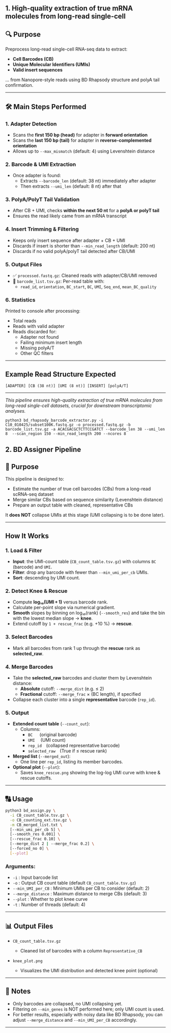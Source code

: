 ## 1. High-quality extraction of true mRNA molecules from long-read single-cell

## 🔍 Purpose
Preprocess long-read single-cell RNA-seq data to extract:

- **Cell Barcodes (CB)**
- **Unique Molecular Identifiers (UMIs)**
- **Valid insert sequences**

... from Nanopore-style reads using BD Rhapsody structure and polyA tail confirmation.

---

## 🛠️ Main Steps Performed

### 1. Adapter Detection
- Scans the **first 150 bp (head)** for adapter in **forward orientation**
- Scans the **last 150 bp (tail)** for adapter in **reverse-complemented orientation**
- Allows up to `--max_mismatch` (default: 4) using Levenshtein distance

### 2. Barcode & UMI Extraction
- Once adapter is found:
  - Extracts `--barcode_len` (default: 38 nt) immediately after adapter
  - Then extracts `--umi_len` (default: 8 nt) after that

### 3. PolyA/PolyT Tail Validation
- After CB + UMI, checks **within the next 50 nt** for a **polyA or polyT tail**
- Ensures the read likely came from an mRNA transcript

### 4. Insert Trimming & Filtering
- Keeps only insert sequence after adapter + CB + UMI
- Discards if insert is shorter than `--min_read_length` (default: 200 nt)
- Discards if no valid polyA/polyT tail detected after CB/UMI

### 5. Output Files
- ✅ `processed.fastq.gz`: Cleaned reads with adapter/CB/UMI removed
- 📄 `barcode_list.tsv.gz`: Per-read table with:
  - `read_id`, `orientation`, `BC_start`, `BC`, `UMI`, `Seq_end`, `mean_BC_quality`

### 6. Statistics
Printed to console after processing:
- Total reads
- Reads with valid adapter
- Reads discarded for:
  - Adapter not found
  - Failing minimum insert length
  - Missing polyA/T
  - Other QC filters

---

## Example Read Structure Expected
```
[ADAPTER] [CB (38 nt)] [UMI (8 nt)] [INSERT] [polyA/T]
```

---

*This pipeline ensures high-quality extraction of true mRNA molecules from long-read single-cell datasets, crucial for downstream transcriptomic analyses.*

```
python3 bd_rhapsody_barcode_extractor.py -i C10_010425/subset100K.fastq.gz -o processed.fastq.gz -b barcode_list.tsv.gz -a ACACGACGCTCTTCCGATCT --barcode_len 38 --umi_len 8  --scan_region 150 --min_read_length 200 --ncores 8 
```
## 2. BD Assigner Pipeline

## 🔬 Purpose

This pipeline is designed to:
- Estimate the number of true cell barcodes (CBs) from a long-read scRNA-seq dataset
- Merge similar CBs based on sequence similarity (Levenshtein distance)
- Prepare an output table with cleaned, representative CBs

It **does NOT** collapse UMIs at this stage (UMI collapsing is to be done later).

---

## How It Works

### 1. Load & Filter
- **Input**: the UMI-count table (`CB_count_table.tsv.gz`) with columns `BC` (barcode) and `UMI`.  
- **Filter**: drop any barcode with fewer than `--min_umi_per_cb` UMIs.  
- **Sort**: descending by UMI count.

### 2. Detect Knee & Rescue
- Compute **log₁₀(UMI + 1)** versus barcode rank.  
- Calculate per-point slope via numerical gradient.  
- **Smooth** slopes by binning on log₁₀(rank) (`--smooth_res`) and take the bin with the lowest median slope → **knee**.  
- Extend cutoff by `1 + rescue_frac` (e.g. +10 %) → **rescue**.

### 3. Select Barcodes
- Mark all barcodes from rank 1 up through the **rescue** rank as **selected_raw**.

### 4. Merge Barcodes
- Take the **selected_raw** barcodes and cluster them by Levenshtein distance:
  - **Absolute** cutoff: `--merge_dist` (e.g. ≤ 2)
  - **Fractional** cutoff: `--merge_frac` × (BC length), if specified
- Collapse each cluster into a single **representative** barcode (`rep_id`).

### 5. Output
- **Extended count table** (`--count_out`):
  - Columns:  
    - `BC`   (original barcode)  
    - `UMI`  (UMI count)  
    - `rep_id` (collapsed representative barcode)  
    - `selected_raw` (True if ≤ rescue rank)  
- **Merged list** (`--merged_out`):
  - One line per `rep_id`, listing its member barcodes.  
- **Optional plot** (`--plot`):
  - Saves `knee_rescue.png` showing the log-log UMI curve with knee & rescue cutoffs.

---

## 🔠 Usage

```bash
python3 bd_assign.py \
  -i CB_count_table.tsv.gz \
  -o CB_counting_ext.tsv.gz \
  -m CB_merged_list.txt \
  [--min_umi_per_cb 5] \
  [--smooth_res 0.001] \
  [--rescue_frac 0.10] \
  [--merge_dist 2 | --merge_frac 0.2] \
  [--forced_no 0] \
  [--plot]
```

### Arguments:
- `-i`  : Input barcode list
- `-o`  : Output CB count table (default `CB_count_table.tsv.gz`)
- `--min_UMI_per_CB` : Minimum UMIs per CB to consider (default: 2)
- `--merge_distance` : Maximum distance to merge CBs (default: 3)
- `--plot` : Whether to plot knee curve
- `-t`  : Number of threads (default: 4)

---

## 📊 Output Files

- `CB_count_table.tsv.gz`
  - Cleaned list of barcodes with a column `Representative_CB`

- `knee_plot.png`
  - Visualizes the UMI distribution and detected knee point (optional)

---

## 🚀 Notes

- Only barcodes are collapsed, no UMI collapsing yet.
- Filtering on `--min_genes` is NOT performed here; only UMI count is used.
- For better results, especially with noisy data like BD Rhapsody, you can adjust `--merge_distance` and `--min_UMI_per_CB` accordingly.

---



